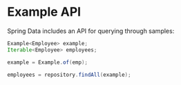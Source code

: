 # Example API

Spring Data includes an API for querying through samples:

```java
Example<Employee> example;
Iterable<Employee> employees;

example = Example.of(emp);

employees = repository.findAll(example);
```


